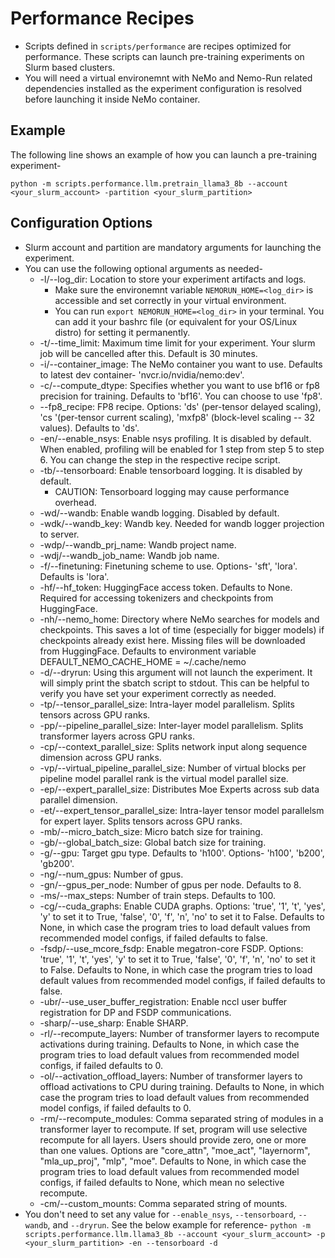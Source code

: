 # Performance Recipes

- Scripts defined in `scripts/performance` are recipes optimized for performance. These scripts can launch pre-training experiments on Slurm based clusters.
- You will need a virtual environemnt with NeMo and Nemo-Run related dependencies installed as the experiment configuration is resolved before launching it inside NeMo container.

## Example

The following line shows an example of how you can launch a pre-training experiment-

`python -m scripts.performance.llm.pretrain_llama3_8b --account <your_slurm_account> -partition <your_slurm_partition>`

## Configuration Options

- Slurm account and partition are mandatory arguments for launching the experiment.
- You can use the following optional arguments as needed-
  - -l/--log_dir: Location to store your experiment artifacts and logs.
    - Make sure the environemnt variable `NEMORUN_HOME=<log_dir>` is accessible and set correctly in your virtual environment.
    - You can run `export NEMORUN_HOME=<log_dir>` in your terminal. You can add it your bashrc file (or equivalent for your OS/Linux distro) for setting it permanently.
  - -t/--time_limit: Maximum time limit for your experiment. Your slurm job will be cancelled after this. Default is 30 minutes.
  - -i/--container_image: The NeMo container you want to use. Defaults to latest dev container- 'nvcr.io/nvidia/nemo:dev'.
  - -c/--compute_dtype: Specifies whether you want to use bf16 or fp8 precision for training. Defaults to 'bf16'. You can choose to use 'fp8'.
  - --fp8_recipe: FP8 recipe. Options: 'ds' (per-tensor delayed scaling), 'cs '(per-tensor current scaling), 'mxfp8' (block-level scaling -- 32 values). Defaults to 'ds'.
  - -en/--enable_nsys: Enable nsys profiling. It is disabled by default. When enabled, profiling will be enabled for 1 step from step 5 to step 6. You can change the step in the respective recipe script.
  - -tb/--tensorboard: Enable tensorboard logging. It is disabled by default.
    - CAUTION: Tensorboard logging may cause performance overhead.
  - -wd/--wandb: Enable wandb logging. Disabled by default.
  - -wdk/--wandb_key: Wandb key. Needed for wandb logger projection to server.
  - -wdp/--wandb_prj_name: Wandb project name.
  - -wdj/--wandb_job_name: Wandb job name.
  - -f/--finetuning: Finetuning scheme to use. Options- 'sft', 'lora'. Defaults is 'lora'.
  - -hf/--hf_token: HuggingFace access token. Defaults to None. Required for accessing tokenizers and checkpoints from HuggingFace.
  - -nh/--nemo_home:  Directory where NeMo searches for models and checkpoints. This saves a lot of time (especially for bigger models) if checkpoints already exist here. Missing files will be downloaded from HuggingFace. Defaults to environment variable DEFAULT_NEMO_CACHE_HOME = ~/.cache/nemo
  - -d/--dryrun: Using this argument will not launch the experiment. It will simply print the sbatch script to stdout. This can be helpful to verify you have set your experiment correctly as needed.
  - -tp/--tensor_parallel_size: Intra-layer model parallelism. Splits tensors across GPU ranks.
  - -pp/--pipeline_parallel_size: Inter-layer model parallelism. Splits transformer layers across GPU ranks.
  - -cp/--context_parallel_size: Splits network input along sequence dimension across GPU ranks.
  - -vp/--virtual_pipeline_parallel_size: Number of virtual blocks per pipeline model parallel rank is the virtual model parallel size.
  - -ep/--expert_parallel_size: Distributes Moe Experts across sub data parallel dimension.
  - -et/--expert_tensor_parallel_size: Intra-layer tensor model parallelsm for expert layer. Splits tensors across GPU ranks.
  - -mb/--micro_batch_size: Micro batch size for training.
  - -gb/--global_batch_size: Global batch size for training.
  - -g/--gpu: Target gpu type. Defaults to 'h100'. Options- 'h100', 'b200', 'gb200'.
  - -ng/--num_gpus: Number of gpus.
  - -gn/--gpus_per_node: Number of gpus per node. Defaults to 8.
  - -ms/--max_steps: Number of train steps. Defaults to 100.
  - -cg/--cuda_graphs: Enable CUDA graphs. Options: 'true', '1', 't', 'yes', 'y' to set it to True, 'false', '0', 'f', 'n', 'no' to set it to False. Defaults to None, in which case the program tries to load default values from recommended model configs, if failed defaults to false.
  - -fsdp/--use_mcore_fsdp: Enable megatron-core FSDP.  Options: 'true', '1', 't', 'yes', 'y' to set it to True, 'false', '0', 'f', 'n', 'no' to set it to False. Defaults to None, in which case the program tries to load default values from recommended model configs, if failed defaults to false.
  - -ubr/--use_user_buffer_registration: Enable nccl user buffer registration for DP and FSDP communications. 
  - -sharp/--use_sharp: Enable SHARP. 
  - -rl/--recompute_layers: Number of transformer layers to recompute activations during training. Defaults to None, in which case the program tries to load default values from recommended model configs, if failed defaults to 0.
  - -ol/--activation_offload_layers: Number of transformer layers to offload activations to CPU during training. Defaults to None, in which case the program tries to load default values from recommended model configs, if failed defaults to 0.
  - -rm/--recompute_modules: Comma separated string of modules in a transformer layer to recompute. If set, program will use selective recompute for all layers. Users should provide zero, one or more than one values. Options are "core_attn", "moe_act", "layernorm", "mla_up_proj", "mlp", "moe". Defaults to None, in which case the program tries to load default values from recommended model configs, if failed defaults to None, which mean no selective recompute. 
  - -cm/--custom_mounts: Comma separated string of mounts.
- You don't need to set any value for `--enable_nsys`, `--tensorboard`, `--wandb`, and `--dryrun`. See the below example for reference-
  `python -m scripts.performance.llm.llama3_8b --account <your_slurm_account> -p <your_slurm_partition> -en --tensorboard -d`
